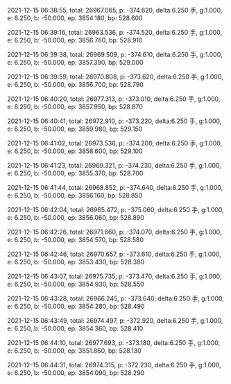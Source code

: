 2021-12-15 06:38:55, total: 26967.065, p: -374.620, delta:6.250 手, g:1.000, e: 6.250, b: -50.000, ep: 3854.180, bp: 528.600

2021-12-15 06:39:16, total: 26963.536, p: -374.520, delta:6.250 手, g:1.000, e: 6.250, b: -50.000, ep: 3856.760, bp: 528.910

2021-12-15 06:39:38, total: 26969.509, p: -374.610, delta:6.250 手, g:1.000, e: 6.250, b: -50.000, ep: 3857.390, bp: 529.000

2021-12-15 06:39:59, total: 26970.808, p: -373.620, delta:6.250 手, g:1.000, e: 6.250, b: -50.000, ep: 3856.700, bp: 528.790

2021-12-15 06:40:20, total: 26977.313, p: -373.010, delta:6.250 手, g:1.000, e: 6.250, b: -50.000, ep: 3857.950, bp: 528.870

2021-12-15 06:40:41, total: 26972.910, p: -373.220, delta:6.250 手, g:1.000, e: 6.250, b: -50.000, ep: 3859.980, bp: 529.150

2021-12-15 06:41:02, total: 26973.536, p: -374.200, delta:6.250 手, g:1.000, e: 6.250, b: -50.000, ep: 3858.600, bp: 529.100

2021-12-15 06:41:23, total: 26969.321, p: -374.230, delta:6.250 手, g:1.000, e: 6.250, b: -50.000, ep: 3855.370, bp: 528.700

2021-12-15 06:41:44, total: 26968.852, p: -374.640, delta:6.250 手, g:1.000, e: 6.250, b: -50.000, ep: 3856.160, bp: 528.850

2021-12-15 06:42:04, total: 26965.472, p: -375.060, delta:6.250 手, g:1.000, e: 6.250, b: -50.000, ep: 3856.060, bp: 528.890

2021-12-15 06:42:26, total: 26971.660, p: -374.070, delta:6.250 手, g:1.000, e: 6.250, b: -50.000, ep: 3854.570, bp: 528.580

2021-12-15 06:42:46, total: 26970.657, p: -373.610, delta:6.250 手, g:1.000, e: 6.250, b: -50.000, ep: 3853.430, bp: 528.380

2021-12-15 06:43:07, total: 26975.735, p: -373.470, delta:6.250 手, g:1.000, e: 6.250, b: -50.000, ep: 3854.930, bp: 528.550

2021-12-15 06:43:28, total: 26966.245, p: -373.640, delta:6.250 手, g:1.000, e: 6.250, b: -50.000, ep: 3854.280, bp: 528.490

2021-12-15 06:43:49, total: 26974.497, p: -372.920, delta:6.250 手, g:1.000, e: 6.250, b: -50.000, ep: 3854.360, bp: 528.410

2021-12-15 06:44:10, total: 26977.693, p: -373.180, delta:6.250 手, g:1.000, e: 6.250, b: -50.000, ep: 3851.860, bp: 528.130

2021-12-15 06:44:31, total: 26974.315, p: -372.230, delta:6.250 手, g:1.000, e: 6.250, b: -50.000, ep: 3854.090, bp: 528.290